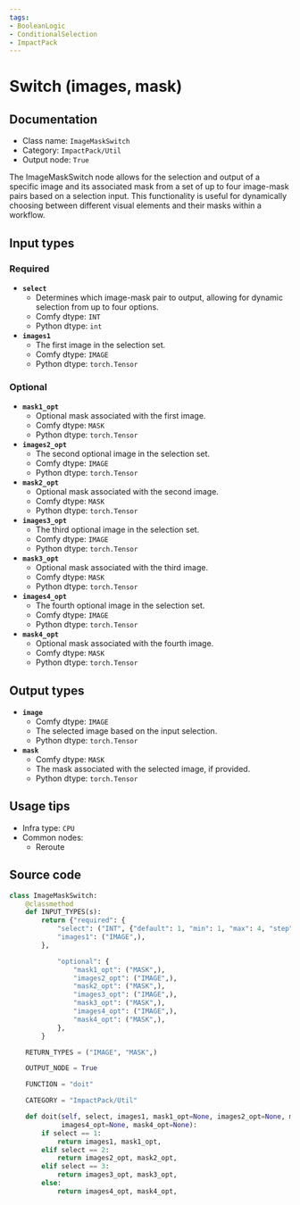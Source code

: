 ```yaml
---
tags:
- BooleanLogic
- ConditionalSelection
- ImpactPack
---
```


# Switch (images, mask)
## Documentation
- Class name: `ImageMaskSwitch`
- Category: `ImpactPack/Util`
- Output node: `True`

The ImageMaskSwitch node allows for the selection and output of a specific image and its associated mask from a set of up to four image-mask pairs based on a selection input. This functionality is useful for dynamically choosing between different visual elements and their masks within a workflow.
## Input types
### Required
- **`select`**
    - Determines which image-mask pair to output, allowing for dynamic selection from up to four options.
    - Comfy dtype: `INT`
    - Python dtype: `int`
- **`images1`**
    - The first image in the selection set.
    - Comfy dtype: `IMAGE`
    - Python dtype: `torch.Tensor`
### Optional
- **`mask1_opt`**
    - Optional mask associated with the first image.
    - Comfy dtype: `MASK`
    - Python dtype: `torch.Tensor`
- **`images2_opt`**
    - The second optional image in the selection set.
    - Comfy dtype: `IMAGE`
    - Python dtype: `torch.Tensor`
- **`mask2_opt`**
    - Optional mask associated with the second image.
    - Comfy dtype: `MASK`
    - Python dtype: `torch.Tensor`
- **`images3_opt`**
    - The third optional image in the selection set.
    - Comfy dtype: `IMAGE`
    - Python dtype: `torch.Tensor`
- **`mask3_opt`**
    - Optional mask associated with the third image.
    - Comfy dtype: `MASK`
    - Python dtype: `torch.Tensor`
- **`images4_opt`**
    - The fourth optional image in the selection set.
    - Comfy dtype: `IMAGE`
    - Python dtype: `torch.Tensor`
- **`mask4_opt`**
    - Optional mask associated with the fourth image.
    - Comfy dtype: `MASK`
    - Python dtype: `torch.Tensor`
## Output types
- **`image`**
    - Comfy dtype: `IMAGE`
    - The selected image based on the input selection.
    - Python dtype: `torch.Tensor`
- **`mask`**
    - Comfy dtype: `MASK`
    - The mask associated with the selected image, if provided.
    - Python dtype: `torch.Tensor`
## Usage tips
- Infra type: `CPU`
- Common nodes:
    - Reroute



## Source code
```python
class ImageMaskSwitch:
    @classmethod
    def INPUT_TYPES(s):
        return {"required": {
            "select": ("INT", {"default": 1, "min": 1, "max": 4, "step": 1}),
            "images1": ("IMAGE",),
        },

            "optional": {
                "mask1_opt": ("MASK",),
                "images2_opt": ("IMAGE",),
                "mask2_opt": ("MASK",),
                "images3_opt": ("IMAGE",),
                "mask3_opt": ("MASK",),
                "images4_opt": ("IMAGE",),
                "mask4_opt": ("MASK",),
            },
        }

    RETURN_TYPES = ("IMAGE", "MASK",)

    OUTPUT_NODE = True

    FUNCTION = "doit"

    CATEGORY = "ImpactPack/Util"

    def doit(self, select, images1, mask1_opt=None, images2_opt=None, mask2_opt=None, images3_opt=None, mask3_opt=None,
             images4_opt=None, mask4_opt=None):
        if select == 1:
            return images1, mask1_opt,
        elif select == 2:
            return images2_opt, mask2_opt,
        elif select == 3:
            return images3_opt, mask3_opt,
        else:
            return images4_opt, mask4_opt,

```
